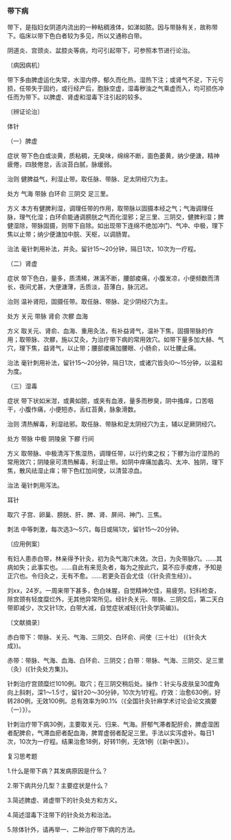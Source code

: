 ### 带下病

带下，是指妇女阴道内流出的一种粘稠液体，如涕如脓。因与带脉有关，故称带下。临床以带下色白者较为多见，所以又通称白带。

阴道炎、宫颈炎、盆腔炎等病，均可引起带下，可参照本节进行论治。

〔病因病机〕

带下多由脾虚运化失常，水湿内停，郁久而化热，湿热下注；或肾气不足，下元亏损，任带失于固约，或行经产后，胞脉空虚，湿毒秽浊之气乘虚而入，均可损伤冲任而为带下。以脾虚、肾虚和湿毒下注引起的较多。

〔辨证论治〕

体针

（一）脾虚

症状  带下色白或淡黄，质粘稠，无臭味，绵绵不断，面色萎黄，纳少便溏，精神疲倦，四肢倦怠，舌淡苔白腻，脉缓弱。

治则  健脾益气，利湿止带。取任脉、带脉、足太阴经穴为主。

处方  气海  带脉  白环俞  三阴交  足三里。

方义  本方有健脾利湿，调理任带的作用，取带脉以固摄本经之气；气海调理任脉，理气化湿；白环俞能通调膀胱之气而化湿邪；足三里、三阴交，健脾利湿；脾健湿除，带脉固摄，则带下自除。如出现带下连绵不绝加冲门、气冲、中极，理下焦以止带；纳少便溏加中脘、天枢，以调肠胃。

治法  毫针刺用补法，并灸。留针15～20分钟，隔日1次，10次为一疗程。

（二）肾虚

症状  带下色白，量多，质清稀，淋漓不断，腰部痠痛，小腹发凉，小便频数而清长，夜间尤甚，大便溏薄，舌质淡，苔薄白，脉沉迟。

治则  温补肾阳，固摄任带。取任脉、带脉、足少阴经穴为主。

处方  关元  带脉  肾俞  次髎  血海

方义  取关元、肾俞、血海、重用灸法，有补益肾气，温补下焦，固摄带脉的作用；取带脉、次髎，施以艾灸，为治疗带下病的常用效穴。如带下量多加大赫、气穴，理下焦，益肾气，以止带；腰部痠痛加腰眼、小肠俞，以壮腰止痛。

治法  毫针刺用补法，留针15～20分钟，隔日1次，或诸穴皆灸l0～15分钟，以温和为度。

（三）湿毒

症状  带下状如米泔，或黄如脓，或夹有血液，量多而秽臭，阴中搔痒，口苦咽干，小腹作痛，小便短赤，舌红苔黄，脉象滑数。

治则  清热解毒，利湿祛邪。取任脉、带脉和足太阴经穴为主，辅以足厥阴经穴。

处方  带脉  中极  阴陵泉  下髎  行间

方义  取带脉、中极清泻下焦湿热，调理任带，以行约束之权；下髎为治疗湿热的常用效穴；阴陵泉可清热解毒，利湿止带。如阴中痒痛加蠡沟、太冲、独阴，理下焦，散风祛湿止痒；带下色红加间使，以清营凉血。

治法  毫针刺用泻法。

耳针

取穴  子宫、卵巢、膀胱、肝、脾、肾、屏间、神门、三焦。

刺法  中等刺激，每次选3～5穴，每日或隔1次，留针15～20分钟。

〔应用例案〕

有妇人患赤白带，林亲得予针灸，初为灸气海穴未效。次日，为灸带脉穴。……其病如失；此事实也。……自此有来觅灸者，每为之按此穴，莫不应手痠疼，予知是正穴也。令归灸之，无有不愈。……若更灸百会尤佳（《针灸资生经》）。

刘xx，24岁。一周来带下甚多，色白味腥，自觉精神欠佳，易疲劳。妇科检查，除宫颈有轻度糜烂外，无其他异常所见。经针灸关元、带脉、三阴交后，第二天白带即减少，次又针1次，白带大减，自觉症状减轻(《针灸学简编》)。

〔文献摘录〕

赤白带下：带脉、关元、气海、三阴交、白环俞、间使（三十壮） (《针灸大成》)。

赤带：带脉、气海、血海、白环俞、三阴交；白带：带脉、气海、三阴交、足三里（灸）(《针灸处方集》)。

针刺治疗宫颈糜烂1010例。取穴；在三阴交稍后处。操作：针尖与皮肤呈30度角向上斜刺，深1～1.5寸，留针20～30分钟，10次为1疗程。疗效：治愈630例，好转280例，无效100例。总有效率为90.1%（《全国针灸针麻学术讨论会论文摘要（一）》）。

针刺治疗带下病30例，主要取关元、归来、气海。肝郁气滞者配肝俞，脾虚湿困者配脾俞，气滞血瘀者配血海，脾胃虚弱者配足三里。手法以实泻虚补。每日1次，10次为一疗程。结果治愈18例，好转11例，无效1例（《新中医》）。

复习思考题

1.什么是带下病？其发病原因是什么？

2.带下病共分几型？主要症状是什么？

3.简述脾虚、肾虚带下的针灸处方和方义。

4.简述湿毒下注带下的针灸处方和治法。

5.除体针外，请再举一、二种治疗带下病的方法。